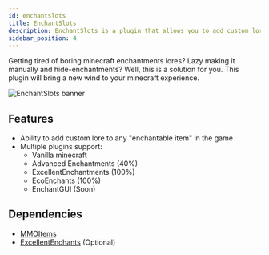 ```yaml
---
id: enchantslots
title: EnchantSlots
description: EnchantSlots is a plugin that allows you to add custom lore to your enchanted items.
sidebar_position: 4
---
```

Getting tired of boring minecraft enchantments lores? Lazy making it manually and hide-enchantments? Well, this is a solution for you. This plugin will bring a new wind to your minecraft experience.

![EnchantSlots banner](https://i.imgur.com/jeEfy5E.png)

## Features

- Ability to add custom lore to any "enchantable item" in the game
- Multiple plugins support:
    - Vanilla minecraft
    - Advanced Enchantments (40%)
    - ExcellentEnchantments (100%)
    - EcoEnchants (100%)
    - EnchantGUI (Soon)

## Dependencies
- [MMOItems](https://www.spigotmc.org/resources/mmoitems-premium.39267/)
- [ExcellentEnchants](https://www.spigotmc.org/resources/excellentenchants-vanilla-like-enchantments.61693/) (Optional)
